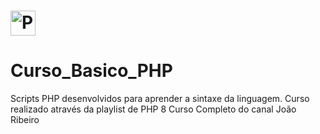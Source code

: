 # <img src="https://logonoid.com/images/thumbs/php-logo.jpg" width=40  alt="PHP Logo" /> <h1>Curso_Basico_PHP</h1>
Scripts PHP desenvolvidos para aprender a sintaxe da linguagem. 
Curso realizado através da playlist de PHP 8 Curso Completo do canal João Ribeiro
